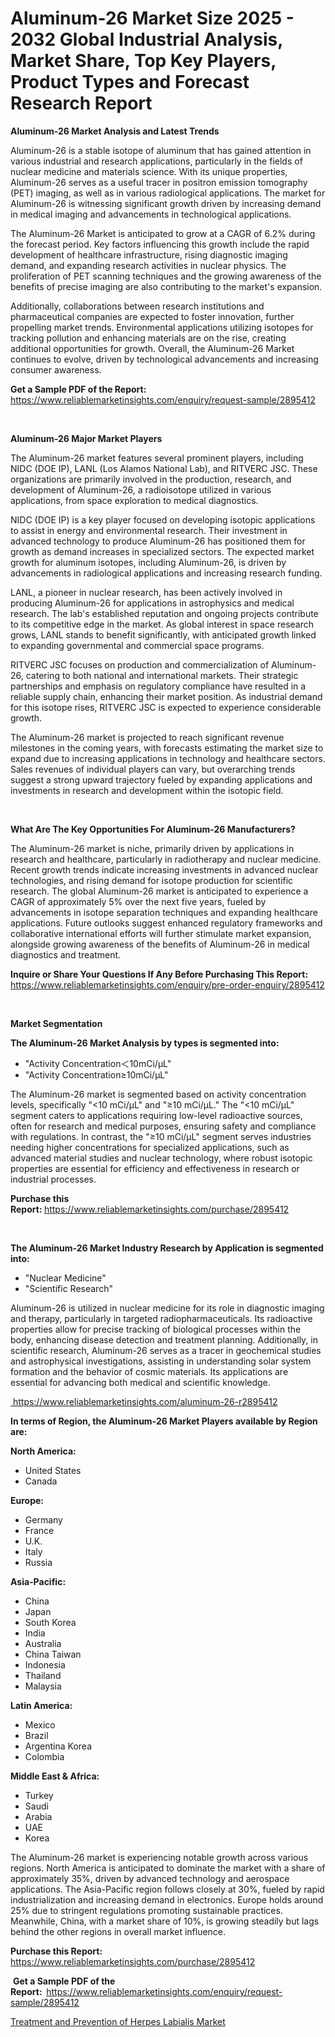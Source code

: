 <p><h1>Aluminum-26 Market Size 2025 - 2032 Global Industrial Analysis, Market Share, Top Key Players, Product Types and Forecast Research Report</h1></p><p><strong>Aluminum-26 Market Analysis and Latest Trends</strong></p>
<p><p>Aluminum-26 is a stable isotope of aluminum that has gained attention in various industrial and research applications, particularly in the fields of nuclear medicine and materials science. With its unique properties, Aluminum-26 serves as a useful tracer in positron emission tomography (PET) imaging, as well as in various radiological applications. The market for Aluminum-26 is witnessing significant growth driven by increasing demand in medical imaging and advancements in technological applications.</p><p>The Aluminum-26 Market is anticipated to grow at a CAGR of 6.2% during the forecast period. Key factors influencing this growth include the rapid development of healthcare infrastructure, rising diagnostic imaging demand, and expanding research activities in nuclear physics. The proliferation of PET scanning techniques and the growing awareness of the benefits of precise imaging are also contributing to the market's expansion.</p><p>Additionally, collaborations between research institutions and pharmaceutical companies are expected to foster innovation, further propelling market trends. Environmental applications utilizing isotopes for tracking pollution and enhancing materials are on the rise, creating additional opportunities for growth. Overall, the Aluminum-26 Market continues to evolve, driven by technological advancements and increasing consumer awareness.</p></p>
<p><strong>Get a Sample PDF of the Report:&nbsp;</strong> <a href="https://www.reliablemarketinsights.com/enquiry/request-sample/2895412?utm_campaign=2888&utm_medium=2&utm_source=Github&utm_content=ia&utm_term=15032025&utm_id=aluminum-26">https://www.reliablemarketinsights.com/enquiry/request-sample/2895412</a></p>
<p>&nbsp;</p>
<p><strong>Aluminum-26 Major Market Players</strong></p>
<p><p>The Aluminum-26 market features several prominent players, including NIDC (DOE IP), LANL (Los Alamos National Lab), and RITVERC JSC. These organizations are primarily involved in the production, research, and development of Aluminum-26, a radioisotope utilized in various applications, from space exploration to medical diagnostics.</p><p>NIDC (DOE IP) is a key player focused on developing isotopic applications to assist in energy and environmental research. Their investment in advanced technology to produce Aluminum-26 has positioned them for growth as demand increases in specialized sectors. The expected market growth for aluminum isotopes, including Aluminum-26, is driven by advancements in radiological applications and increasing research funding.</p><p>LANL, a pioneer in nuclear research, has been actively involved in producing Aluminum-26 for applications in astrophysics and medical research. The lab's established reputation and ongoing projects contribute to its competitive edge in the market. As global interest in space research grows, LANL stands to benefit significantly, with anticipated growth linked to expanding governmental and commercial space programs.</p><p>RITVERC JSC focuses on production and commercialization of Aluminum-26, catering to both national and international markets. Their strategic partnerships and emphasis on regulatory compliance have resulted in a reliable supply chain, enhancing their market position. As industrial demand for this isotope rises, RITVERC JSC is expected to experience considerable growth.</p><p>The Aluminum-26 market is projected to reach significant revenue milestones in the coming years, with forecasts estimating the market size to expand due to increasing applications in technology and healthcare sectors. Sales revenues of individual players can vary, but overarching trends suggest a strong upward trajectory fueled by expanding applications and investments in research and development within the isotopic field.</p></p>
<p>&nbsp;</p>
<p><strong>What Are The Key Opportunities For Aluminum-26 Manufacturers?</strong></p>
<p><p>The Aluminum-26 market is niche, primarily driven by applications in research and healthcare, particularly in radiotherapy and nuclear medicine. Recent growth trends indicate increasing investments in advanced nuclear technologies, and rising demand for isotope production for scientific research. The global Aluminum-26 market is anticipated to experience a CAGR of approximately 5% over the next five years, fueled by advancements in isotope separation techniques and expanding healthcare applications. Future outlooks suggest enhanced regulatory frameworks and collaborative international efforts will further stimulate market expansion, alongside growing awareness of the benefits of Aluminum-26 in medical diagnostics and treatment.</p></p>
<p><strong>Inquire or Share Your Questions If Any Before Purchasing This Report:</strong> <a href="https://www.reliablemarketinsights.com/enquiry/pre-order-enquiry/2895412?utm_campaign=2888&utm_medium=2&utm_source=Github&utm_content=ia&utm_term=15032025&utm_id=aluminum-26">https://www.reliablemarketinsights.com/enquiry/pre-order-enquiry/2895412</a></p>
<p>&nbsp;</p>
<p><strong>Market Segmentation</strong></p>
<p><strong>The Aluminum-26 Market Analysis by types is segmented into:</strong></p>
<p><ul><li>"Activity Concentration＜10mCi/µL"</li><li>"Activity Concentration≥10mCi/µL"</li></ul></p>
<p><p>The Aluminum-26 market is segmented based on activity concentration levels, specifically "<10 mCi/µL" and "≥10 mCi/µL." The "<10 mCi/µL" segment caters to applications requiring low-level radioactive sources, often for research and medical purposes, ensuring safety and compliance with regulations. In contrast, the "≥10 mCi/µL" segment serves industries needing higher concentrations for specialized applications, such as advanced material studies and nuclear technology, where robust isotopic properties are essential for efficiency and effectiveness in research or industrial processes.</p></p>
<p><strong>Purchase this Report:&nbsp;</strong><a href="https://www.reliablemarketinsights.com/purchase/2895412?utm_campaign=2888&utm_medium=2&utm_source=Github&utm_content=ia&utm_term=15032025&utm_id=aluminum-26">https://www.reliablemarketinsights.com/purchase/2895412</a></p>
<p>&nbsp;</p>
<p><strong>The Aluminum-26 Market Industry Research by Application is segmented into:</strong></p>
<p><ul><li>"Nuclear Medicine"</li><li>"Scientific Research"</li></ul></p>
<p><p>Aluminum-26 is utilized in nuclear medicine for its role in diagnostic imaging and therapy, particularly in targeted radiopharmaceuticals. Its radioactive properties allow for precise tracking of biological processes within the body, enhancing disease detection and treatment planning. Additionally, in scientific research, Aluminum-26 serves as a tracer in geochemical studies and astrophysical investigations, assisting in understanding solar system formation and the behavior of cosmic materials. Its applications are essential for advancing both medical and scientific knowledge.</p></p>
<p><a href="https://www.reliablemarketinsights.com/aluminum-26-r2895412?utm_campaign=2888&utm_medium=2&utm_source=Github&utm_content=ia&utm_term=15032025&utm_id=aluminum-26">&nbsp;https://www.reliablemarketinsights.com/aluminum-26-r2895412</a></p>
<p><strong>In terms of Region, the Aluminum-26 Market Players available by Region are:</strong></p>
<p>
    <p> <strong> North America: </strong>
        <ul>
            <li>United States</li>
            <li>Canada</li>
        </ul>
        </p> 
    <p> <strong> Europe: </strong>
        <ul>
            <li>Germany</li>
            <li>France</li>
            <li>U.K.</li>
            <li>Italy</li>
            <li>Russia</li>
        </ul>
        </p> 
    <p> <strong> Asia-Pacific: </strong>
        <ul>
            <li>China</li>
            <li>Japan</li>
            <li>South Korea</li>
            <li>India</li>
            <li>Australia</li>
            <li>China Taiwan</li>
            <li>Indonesia</li>
            <li>Thailand</li>
            <li>Malaysia</li>
        </ul>
        </p> 
    <p> <strong> Latin America: </strong>
        <ul>
            <li>Mexico</li>
            <li>Brazil</li>
            <li>Argentina Korea</li>
            <li>Colombia</li>
        </ul>
        </p> 
    <p> <strong> Middle East & Africa: </strong>
        <ul>
            <li>Turkey</li>
            <li>Saudi</li>
            <li>Arabia</li>
            <li>UAE</li>
            <li>Korea</li>
        </ul>
    </p>
    </p>
<p><p>The Aluminum-26 market is experiencing notable growth across various regions. North America is anticipated to dominate the market with a share of approximately 35%, driven by advanced technology and aerospace applications. The Asia-Pacific region follows closely at 30%, fueled by rapid industrialization and increasing demand in electronics. Europe holds around 25% due to stringent regulations promoting sustainable practices. Meanwhile, China, with a market share of 10%, is growing steadily but lags behind the other regions in overall market influence.</p></p>
<p><strong>Purchase this Report: </strong><a href="https://www.reliablemarketinsights.com/purchase/2895412?utm_campaign=2888&utm_medium=2&utm_source=Github&utm_content=ia&utm_term=15032025&utm_id=aluminum-26">https://www.reliablemarketinsights.com/purchase/2895412</a></p>
<p>&nbsp;<strong>Get a Sample PDF of the Report:&nbsp;&nbsp;</strong><a href="https://www.reliablemarketinsights.com/enquiry/request-sample/2895412?utm_campaign=2888&utm_medium=2&utm_source=Github&utm_content=ia&utm_term=15032025&utm_id=aluminum-26">https://www.reliablemarketinsights.com/enquiry/request-sample/2895412</a></p>
<p><strong></strong></p>
<p><p><a href="https://github.com/raffadongraffadong/Market-Research-Report-List-1/blob/main/treatment-and-prevention-of-herpes-labialis-market.md?utm_campaign=2888&utm_medium=2&utm_source=Github&utm_content=ia&utm_term=15032025&utm_id=aluminum-26">Treatment and Prevention of Herpes Labialis Market</a></p></p>